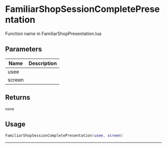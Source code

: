 # FamiliarShopSessionCompletePresentation

Function name in FamiliarShopPresentation.lua

## Parameters

| Name   | Description |
| ------ | ----------- |
| usee   |             |
| screen |             |

## Returns

`none`

## Usage

```lua
FamiliarShopSessionCompletePresentation(usee, screen)
```

---
